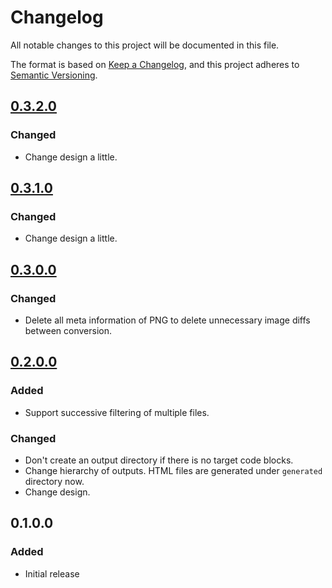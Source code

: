 # Changelog
All notable changes to this project will be documented in this file.

The format is based on [Keep a Changelog](https://keepachangelog.com/en/1.0.0/),
and this project adheres to [Semantic Versioning](https://semver.org/spec/v2.0.0.html).

## [0.3.2.0]
### Changed
- Change design a little.

## [0.3.1.0]
### Changed
- Change design a little.

## [0.3.0.0]
### Changed
- Delete all meta information of PNG to delete unnecessary image diffs between conversion.

## [0.2.0.0]
### Added
- Support successive filtering of multiple files.

### Changed
- Don't create an output directory if there is no target code blocks.
- Change hierarchy of outputs. HTML files are generated under `generated` directory now.
- Change design.

## 0.1.0.0
### Added
- Initial release

  [Unreleased]: https://github.com/olivierlacan/keep-a-changelog/compare/v0.3.2.0...HEAD
  [0.3.2.0]: https://github.com/olivierlacan/keep-a-changelog/compare/v0.3.1.0...v0.3.2.0
  [0.3.1.0]: https://github.com/olivierlacan/keep-a-changelog/compare/v0.3.0.0...v0.3.1.0
  [0.3.0.0]: https://github.com/olivierlacan/keep-a-changelog/compare/v0.2.0.0...v0.3.0.0
  [0.2.0.0]: https://github.com/olivierlacan/keep-a-changelog/compare/v0.1.0.0...v0.2.0.0
